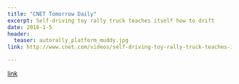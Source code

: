 ```yaml
---
title: "CNET Tomorrow Daily"
excerpt: Self-driving toy rally truck teaches itself how to drift
date: 2016-1-5
header:
  teaser: autorally_platform_muddy.jpg
link: http://www.cnet.com/videos/self-driving-toy-rally-truck-teaches-itself-how-to-drift-tomorrow-daily-367/

---
```


[link](#)
